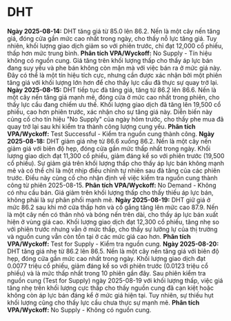 # DHT

**Ngày 2025-08-14:** DHT tăng giá từ 85.0 lên 86.2. Nến là một cây nến tăng giá, đóng cửa gần mức cao nhất trong ngày, cho thấy nỗ lực tăng giá. Tuy nhiên, khối lượng giao dịch giảm so với phiên trước, chỉ đạt 12,000 cổ phiếu, thấp hơn mức trung bình. **Phân tích VPA/Wyckoff:** No Supply - Tín hiệu không có nguồn cung. Giá tăng trên khối lượng thấp cho thấy áp lực bán đang suy yếu và phe bán không còn mặn mà với việc bán ra ở mức giá này. Đây có thể là một tín hiệu tích cực, nhưng cần được xác nhận bởi một phiên tăng giá với khối lượng lớn hơn để cho thấy lực cầu đã thực sự quay trở lại.
**Ngày 2025-08-15:** DHT tiếp tục đà tăng giá, tăng từ 86.2 lên 86.6. Nến là một cây nến tăng giá mạnh mẽ, đóng cửa ở mức cao nhất trong phiên, cho thấy lực cầu đang chiếm ưu thế. Khối lượng giao dịch đã tăng lên 19,500 cổ phiếu, cao hơn phiên trước, xác nhận cho sự tăng giá này. Diễn biến này củng cố cho tín hiệu "No Supply" của ngày hôm trước, cho thấy phe mua đã quay trở lại sau khi kiểm tra thành công lượng cung yếu. **Phân tích VPA/Wyckoff:** Test Successful - Kiểm tra nguồn cung thành công.
**Ngày 2025-08-18:** DHT giảm giá nhẹ từ 86.6 xuống 86.2. Nến là một cây nến giảm giá với biên độ hẹp, đóng cửa gần mức thấp nhất trong ngày. Khối lượng giao dịch đạt 11,300 cổ phiếu, giảm đáng kể so với phiên trước (19,500 cổ phiếu). Sự giảm giá trên khối lượng thấp cho thấy áp lực bán không mạnh mẽ và có thể chỉ là một nhịp điều chỉnh tự nhiên sau đà tăng của các phiên trước. Điều này củng cố cho nhận định về việc kiểm tra nguồn cung thành công từ phiên 2025-08-15. **Phân tích VPA/Wyckoff:** No Demand - Không có nhu cầu bán. Giá giảm trên khối lượng thấp cho thấy thiếu áp lực bán, không phải là sự phân phối mạnh mẽ.
**Ngày 2025-08-19:** DHT giữ giá ở mức 86.2 sau khi mở cửa thấp hơn và cố gắng tăng lên mức cao 87.9. Nến là một cây nến có thân nhỏ và bóng nến trên dài, cho thấy áp lực bán xuất hiện ở vùng giá cao. Khối lượng giao dịch đạt 12,300 cổ phiếu, tăng nhẹ so với phiên trước nhưng vẫn ở mức thấp, cho thấy sự lưỡng lự của thị trường và nguồn cung vẫn còn tồn tại ở các mức giá cao hơn. **Phân tích VPA/Wyckoff:** Test for Supply - Kiểm tra nguồn cung.
**Ngày 2025-08-20:** DHT tăng giá nhẹ từ 86.2 lên 86.5. Nến là một cây nến tăng giá với biên độ hẹp, đóng cửa gần mức cao nhất trong ngày. Khối lượng giao dịch đạt 0.0077 triệu cổ phiếu, giảm đáng kể so với phiên trước (0.0123 triệu cổ phiếu) và là mức thấp nhất trong 10 phiên gần đây. Sau phiên kiểm tra nguồn cung (Test for Supply) ngày 2025-08-19 với khối lượng thấp, việc giá tăng nhẹ trên khối lượng cực thấp cho thấy nguồn cung đã cạn kiệt hoặc không còn áp lực bán đáng kể ở mức giá hiện tại. Tuy nhiên, sự thiếu hụt khối lượng cũng cho thấy lực cầu chưa thực sự mạnh mẽ. **Phân tích VPA/Wyckoff:** No Supply - Không có nguồn cung.
